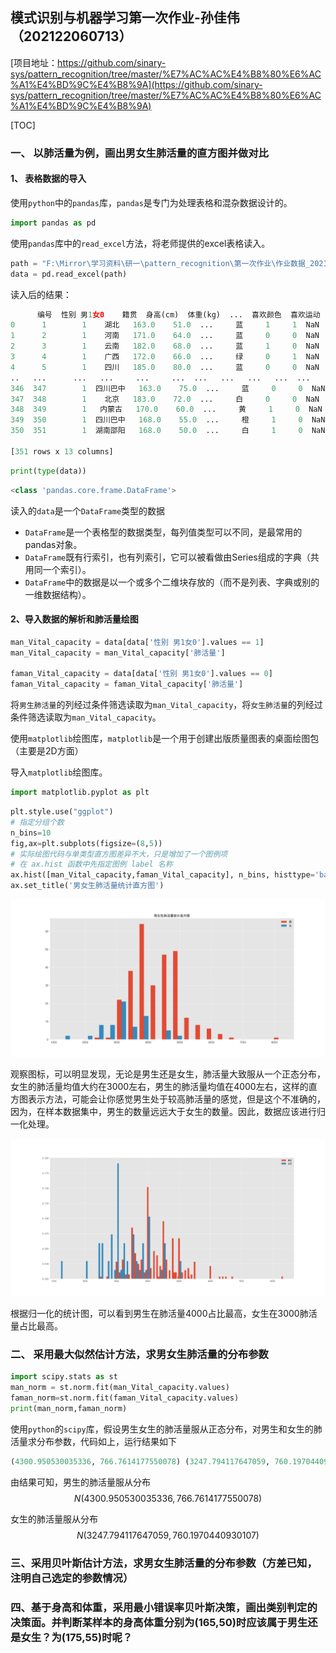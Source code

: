 ## 模式识别与机器学习第一次作业-孙佳伟（202122060713）

[项目地址：https://github.com/sinary-sys/pattern_recognition/tree/master/%E7%AC%AC%E4%B8%80%E6%AC%A1%E4%BD%9C%E4%B8%9A](https://github.com/sinary-sys/pattern_recognition/tree/master/%E7%AC%AC%E4%B8%80%E6%AC%A1%E4%BD%9C%E4%B8%9A)

[TOC]

### 一、 以肺活量为例，画出男女生肺活量的直方图并做对比

#### 1、 表格数据的导入

使用`python`中的`pandas`库，`pandas`是专门为处理表格和混杂数据设计的。

```python
import pandas as pd
```

使用`pandas`库中的`read_excel`方法，将老师提供的excel表格读入。

```python
path = "F:\Mirror\学习资料\研一\pattern_recognition\第一次作业\作业数据_2021合成.xls"
data = pd.read_excel(path)
```

读入后的结果：

```python
      编号  性别 男1女0    籍贯  身高(cm)  体重(kg)  ...  喜欢颜色  喜欢运动  喜欢文学 喜欢数学  喜欢模式识别
0      1        1    湖北   163.0    51.0  ...     蓝     1     1  NaN     NaN
1      2        1    河南   171.0    64.0  ...     蓝     0     0  NaN     NaN
2      3        1    云南   182.0    68.0  ...     蓝     1     0  NaN     NaN
3      4        1    广西   172.0    66.0  ...     绿     0     1  NaN     NaN
4      5        1    四川   185.0    80.0  ...     蓝     0     0  NaN     NaN
..   ...      ...   ...     ...     ...  ...   ...   ...   ...  ...     ...
346  347        1  四川巴中   163.0    75.0  ...     蓝     0     0  NaN     NaN
347  348        1    北京   183.0    72.0  ...     白     0     0  NaN     NaN
348  349        1   内蒙古   170.0    60.0  ...     黄     1     0  NaN     NaN
349  350        1  四川巴中   168.0    55.0  ...     橙     1     0  NaN     NaN
350  351        1  湖南邵阳   168.0    50.0  ...     白     1     0  NaN     NaN

[351 rows x 13 columns]
```

```python
print(type(data))
```

```python
<class 'pandas.core.frame.DataFrame'>
```

读入的`data`是一个`DataFrame`类型的数据

- `DataFrame`是一个表格型的数据类型，每列值类型可以不同，是最常用的pandas对象。
- `DataFrame`既有行索引，也有列索引，它可以被看做由Series组成的字典（共用同一个索引）。
- `DataFrame`中的数据是以一个或多个二维块存放的（而不是列表、字典或别的一维数据结构）。

#### 2、导入数据的解析和肺活量绘图

```python
man_Vital_capacity = data[data['性别 男1女0'].values == 1]
man_Vital_capacity = man_Vital_capacity['肺活量']

faman_Vital_capacity = data[data['性别 男1女0'].values == 0]
faman_Vital_capacity = faman_Vital_capacity['肺活量']
```

将`男生肺活量`的列经过条件筛选读取为`man_Vital_capacity`，将`女生肺活量`的列经过条件筛选读取为`man_Vital_capacity`。

使用`matplotlib`绘图库，`matplotlib`是一个用于创建出版质量图表的桌面绘图包（主要是2D方面）

导入`matplotlib`绘图库。

```python
import matplotlib.pyplot as plt
```

```python
plt.style.use("ggplot")
# 指定分组个数
n_bins=10
fig,ax=plt.subplots(figsize=(8,5))
# 实际绘图代码与单类型直方图差异不大，只是增加了一个图例项
# 在 ax.hist 函数中先指定图例 label 名称
ax.hist([man_Vital_capacity,faman_Vital_capacity], n_bins, histtype='bar',label=list('男女'))
ax.set_title('男女生肺活量统计直方图')

```

![Figure_2](pictures/Figure_2.png)

观察图标，可以明显发现，无论是男生还是女生，肺活量大致服从一个正态分布，女生的肺活量均值大约在3000左右，男生的肺活量均值在4000左右，这样的直方图表示方法，可能会让你感觉男生处于较高肺活量的感觉，但是这个不准确的，因为，在样本数据集中，男生的数量远远大于女生的数量。因此，数据应该进行归一化处理。

<img src="pictures/Figure_3.png" alt="Figure_3" style="zoom:200%;" />

根据归一化的统计图，可以看到男生在肺活量4000占比最高，女生在3000肺活量占比最高。

### 二、  采用最大似然估计方法，求男女生肺活量的分布参数

```python
import scipy.stats as st
man_norm = st.norm.fit(man_Vital_capacity.values)
faman_norm=st.norm.fit(faman_Vital_capacity.values)
print(man_norm,faman_norm)
```

使用`python`的`scipy`库，假设男生女生的肺活量服从正态分布，对男生和女生的肺活量求分布参数，代码如上，运行结果如下

```python
(4300.950530035336, 766.7614177550078) (3247.794117647059, 760.1970440930107)
```

由结果可知，男生的肺活量服从分布
$$
N(4300.950530035336, 766.7614177550078)
$$


女生的肺活量服从分布
$$
N(3247.794117647059, 760.1970440930107)
$$


### 三、采用贝叶斯估计方法，求男女生肺活量的分布参数（方差已知，注明自己选定的参数情况）

### 四、基于身高和体重，采用最小错误率贝叶斯决策，画出类别判定的决策面。并判断某样本的身高体重分别为(165,50)时应该属于男生还是女生？为(175,55)时呢？
